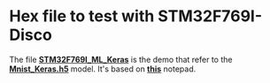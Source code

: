 # Hex file to test with STM32F769I-Disco

The file **[STM32F769I_ML_Keras](https://github.com/cledic/STM32F769I-Disco_ML/blob/master/hex/STM32F769I_ML_Keras.hex)** is the demo that refer to the **[Mnist_Keras.h5](https://github.com/cledic/STM32F769I-Disco_ML/blob/master/models/Mnist_Keras.h5)** model. It's based on **[this](https://github.com/cledic/STM32F769I-Disco_ML/blob/master/Mnist_Keras_tst.ipynb)** notepad.

